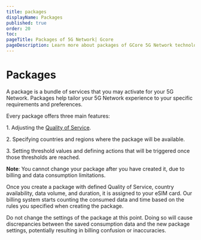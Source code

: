 ```yaml
---
title: packages
displayName: Packages
published: true
order: 20
toc:
pageTitle: Packages of 5G Network| Gcore
pageDescription: Learn more about packages of GCore 5G Network technology.
---
```

# Packages 

A package is a bundle of services that you may activate for your 5G Network. Packages help tailor your 5G Network experience to your specific requirements and preferences. 

Every package offers three main features:

1\. Adjusting the <a href="https://gcore.com/docs/cloud/5g-esim/account-management/quality-of-service" target="_blank">Quality of Service</a>.

2\. Specifying countries and regions where the package will be available.

3\. Setting threshold values and defining actions that will be triggered once those thresholds are reached.

**Note**: You cannot change your package after you have created it, due to billing and data consumption limitations.

Once you create a package with defined Quality of Service, country availability, data volume, and duration, it is assigned to your eSIM card. Our billing system starts counting the consumed data and time based on the rules you specified when creating the package.

Do not change the settings of the package at this point. Doing so will cause discrepancies between the saved consumption data and the new package settings, potentially resulting in billing confusion or inaccuracies.
